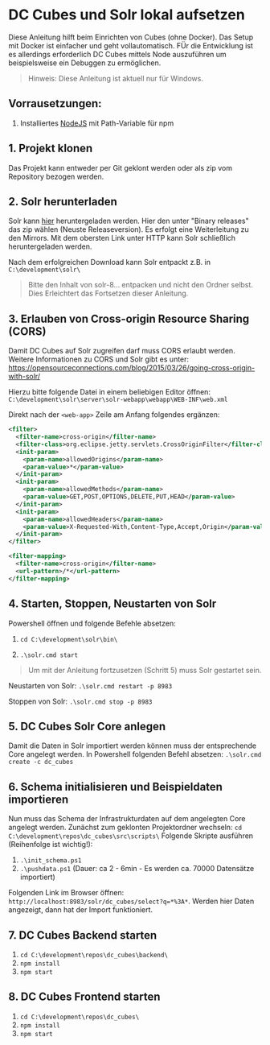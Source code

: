 # DC Cubes und Solr lokal aufsetzen
Diese Anleitung hilft beim Einrichten von Cubes (ohne Docker).
Das Setup mit Docker ist einfacher und geht vollautomatisch.
FÜr die Entwicklung ist es allerdings erforderlich DC Cubes mittels Node auszuführen um beispielsweise ein Debuggen zu ermöglichen.
> Hinweis: Diese Anleitung ist aktuell nur für Windows.

## Vorrausetzungen:
1. Installiertes [NodeJS](https://nodejs.org/en/download/) mit Path-Variable für npm

## 1. Projekt klonen
Das Projekt kann entweder per Git geklont werden oder als zip vom Repository bezogen werden.

## 2. Solr herunterladen
Solr kann [hier](https://lucene.apache.org/solr/downloads.html) heruntergeladen werden.
Hier den unter "Binary releases" das zip wählen (Neuste Releaseversion).
Es erfolgt eine Weiterleitung zu den Mirrors. Mit dem obersten Link unter HTTP kann Solr schließlich heruntergeladen werden.

Nach dem erfolgreichen Download kann Solr entpackt z.B. in `C:\development\solr\`
> Bitte den Inhalt von solr-8... entpacken und nicht den Ordner selbst.
Dies Erleichtert das Fortsetzen dieser Anleitung.

## 3. Erlauben von Cross-origin Resource Sharing (CORS)
Damit DC Cubes auf Solr zugreifen darf muss CORS erlaubt werden. Weitere Informationen zu CORS und Solr gibt es unter: https://opensourceconnections.com/blog/2015/03/26/going-cross-origin-with-solr/

Hierzu bitte folgende Datei in einem beliebigen Editor öffnen:
`C:\development\solr\server\solr-webapp\webapp\WEB-INF\web.xml`

Direkt nach der `<web-app>` Zeile am Anfang folgendes ergänzen:
```xml
<filter>
  <filter-name>cross-origin</filter-name>
  <filter-class>org.eclipse.jetty.servlets.CrossOriginFilter</filter-class>
  <init-param>
    <param-name>allowedOrigins</param-name>
    <param-value>*</param-value>
  </init-param>
  <init-param>
    <param-name>allowedMethods</param-name>
    <param-value>GET,POST,OPTIONS,DELETE,PUT,HEAD</param-value>
  </init-param>
  <init-param>
    <param-name>allowedHeaders</param-name>
    <param-value>X-Requested-With,Content-Type,Accept,Origin</param-value>
  </init-param>
</filter>

<filter-mapping>
  <filter-name>cross-origin</filter-name>
  <url-pattern>/*</url-pattern>
</filter-mapping>
```

## 4. Starten, Stoppen, Neustarten von Solr
Powershell öffnen und folgende Befehle absetzen:

1. `cd C:\development\solr\bin\`

2. `.\solr.cmd start`

> Um mit der Anleitung fortzusetzen (Schritt 5) muss Solr gestartet sein.

Neustarten von Solr:
`.\solr.cmd restart -p 8983`

Stoppen von Solr:
`.\solr.cmd stop -p 8983`


## 5. DC Cubes Solr Core anlegen
Damit die Daten in Solr importiert werden können muss der entsprechende Core angelegt werden.
In Powershell folgenden Befehl absetzen:
`.\solr.cmd create -c dc_cubes`

## 6. Schema initialisieren und Beispieldaten importieren
Nun muss das Schema der Infrastrukturdaten auf dem angelegten Core angelegt werden.
Zunächst zum geklonten Projektordner wechseln:
`cd C:\development\repos\dc_cubes\src\scripts\`
Folgende Skripte ausführen (Reihenfolge ist wichtig!):
1. `.\init_schema.ps1`
2. `.\pushdata.ps1` (Dauer: ca 2 - 6min - Es werden ca. 70000 Datensätze importiert)

Folgenden Link im Browser öffnen: `http://localhost:8983/solr/dc_cubes/select?q=*%3A*`.
Werden hier Daten angezeigt, dann hat der Import funktioniert.

## 7. DC Cubes Backend starten
1. `cd C:\development\repos\dc_cubes\backend\`
2. `npm install`
3. `npm start`

## 8. DC Cubes Frontend starten
1. `cd C:\development\repos\dc_cubes\`
2. `npm install`
3. `npm start`
